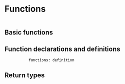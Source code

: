 # Functions
```{index} functions
```

## Basic functions

## Function declarations and definitions
```{index} functions: declaration,
           functions: definition
```

## Return types
```{index} functions: return types
```